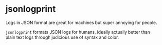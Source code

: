 # jsonlogprint

Logs in JSON format are great for machines but super annoying for people.

`jsonlogprint` formats JSON logs for humans, ideally actually better than
plain text logs through judicious use of syntax and color.
